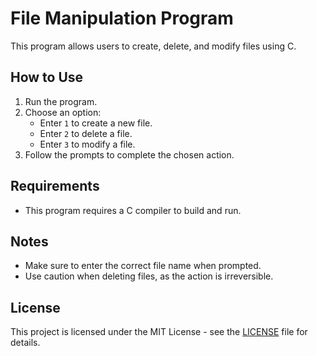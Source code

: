 # File Manipulation Program

This program allows users to create, delete, and modify files using C.

## How to Use

1. Run the program.
2. Choose an option:
   - Enter `1` to create a new file.
   - Enter `2` to delete a file.
   - Enter `3` to modify a file.
3. Follow the prompts to complete the chosen action.

## Requirements

- This program requires a C compiler to build and run.

## Notes

- Make sure to enter the correct file name when prompted.
- Use caution when deleting files, as the action is irreversible.

## License

This project is licensed under the MIT License - see the [LICENSE](LICENSE) file for details.
